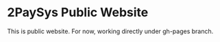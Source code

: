 # 2PaySys Public Website

This is public website.  For now, working directly under gh-pages branch.
